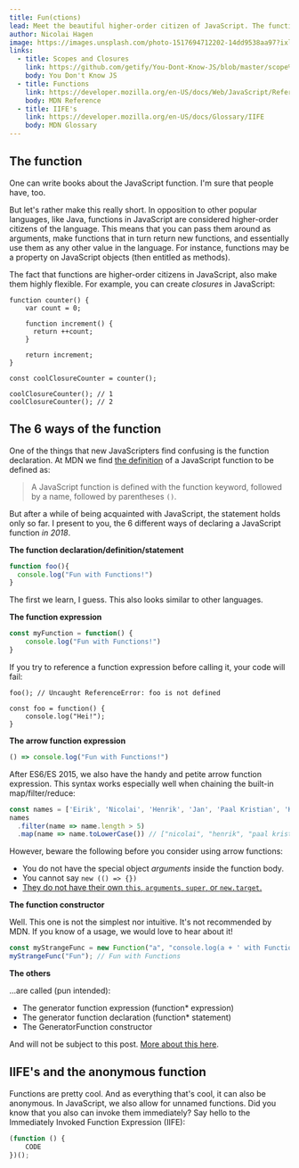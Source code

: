 ```yaml
---
title: Fun(ctions)
lead: Meet the beautiful higher-order citizen of JavaScript. The function. And all it's declarations.
author: Nicolai Hagen
image: https://images.unsplash.com/photo-1517694712202-14dd9538aa97?ixlib=rb-1.2.1&ixid=eyJhcHBfaWQiOjEyMDd9&auto=format&fit=crop&w=2250&q=80
links:
  - title: Scopes and Closures
    link: https://github.com/getify/You-Dont-Know-JS/blob/master/scope%20%26%20closures/ch5.md
    body: You Don't Know JS
  - title: Functions
    link: https://developer.mozilla.org/en-US/docs/Web/JavaScript/Reference/Functions
    body: MDN Reference
  - title: IIFE's
    link: https://developer.mozilla.org/en-US/docs/Glossary/IIFE
    body: MDN Glossary
---
```


## The function

One can write books about the JavaScript function. I'm sure that people have, too.

But let's rather make this really short. In opposition to other popular languages, like Java, functions in JavaScript are considered higher-order citizens of the language. This means that you can pass them around as arguments, make functions that in turn return new functions, and essentially use them as any other value in the language. For instance, functions may be a property on JavaScript objects (then entitled as methods).

The fact that functions are higher-order citizens in JavaScript, also make them highly flexible. For example, you can create _closures_ in JavaScript:

```
function counter() {
	var count = 0;

	function increment() {
      return ++count;
	}

	return increment;
}

const coolClosureCounter = counter();

coolClosureCounter(); // 1
coolClosureCounter(); // 2

```

## The 6 ways of the function
One of the things that new JavaScripters find confusing is the function declaration. At MDN we find [the definition](https://developer.mozilla.org/en-US/docs/Web/JavaScript/Guide/Functions) of a JavaScript function to be defined as:

> A JavaScript function is defined with the function keyword, followed by a name, followed by parentheses ```()```.

But after a while of being acquainted with JavaScript, the statement holds only so far. I present to you, the 6 different ways of declaring a JavaScript function _in 2018_.

**The function declaration/definition/statement**

```javascript
function foo(){
  console.log("Fun with Functions!")
}
```

The first we learn, I guess. This also looks similar to other languages.

**The function expression**

```javascript
const myFunction = function() {
    console.log("Fun with Functions!")
}
```

If you try to reference a function expression before calling it, your code will fail:

```
foo(); // Uncaught ReferenceError: foo is not defined

const foo = function() {
    console.log("Hei!");
}
```

**The arrow function expression**

```javascript
() => console.log("Fun with Functions!")
```

After ES6/ES 2015, we also have the handy and petite arrow function expression. This syntax works especially well
when chaining the built-in map/filter/reduce:

```javascript
const names = ['Eirik', 'Nicolai', 'Henrik', 'Jan', 'Paal Kristian', 'Kristine', 'Espen'];
names
  .filter(name => name.length > 5)
  .map(name => name.toLowerCase()) // ["nicolai", "henrik", "paal kristian", "kristine"]
```

However, beware the following before you consider using arrow functions:

- You do not have the special object _arguments_ inside the function body.
- You cannot say `new (() => {})`
- [They do not have their own `this`, `arguments`, `super`, or `new.target`.](https://developer.mozilla.org/en-US/docs/Web/JavaScript/Reference/Functions)

**The function constructor**

Well. This one is not the simplest nor intuitive. It's not recommended by MDN. If you know of a usage, we would love to hear about it!

```javascript
const myStrangeFunc = new Function("a", "console.log(a + ' with Functions')");
myStrangeFunc("Fun"); // Fun with Functions
```

**The others**

...are called (pun intended):

- The generator function expression (function* expression)
- The generator function declaration (function* statement)
- The GeneratorFunction constructor

And will not be subject to this post. [More about this here](https://developer.mozilla.org/en-US/docs/Web/JavaScript/Reference/Functions).


## IIFE's and the anonymous function

Functions are pretty cool. And as everything that's cool, it can also be anonymous. In JavaScript, we also allow for unnamed functions. Did you know that you also can invoke them immediately? Say hello to the Immediately Invoked Function Expression (IIFE):

```javascript
(function () {
    CODE
})();
```
